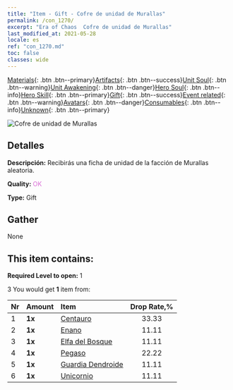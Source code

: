 ```yaml
---
title: "Item - Gift - Cofre de unidad de Murallas"
permalink: /con_1270/
excerpt: "Era of Chaos  Cofre de unidad de Murallas"
last_modified_at: 2021-05-28
locale: es
ref: "con_1270.md"
toc: false
classes: wide
---
```

 [Materials](/ItemsES/){: .btn .btn--primary}[Artifacts](/ItemsES/Artifacts/){: .btn .btn--success}[Unit Soul](/ItemsES/UnitSoul/){: .btn .btn--warning}[Unit Awakening](/ItemsES/UnitAwakening/){: .btn .btn--danger}[Hero Soul](/ItemsES/HeroSoul/){: .btn .btn--info}[Hero Skill](/ItemsES/HeroSkill/){: .btn .btn--primary}[Gift](/ItemsES/Gift/){: .btn .btn--success}[Event related](/ItemsES/Events/){: .btn .btn--warning}[Avatars](/ItemsES/Avatars/){: .btn .btn--danger}[Consumables](/ItemsES/Consumables/){: .btn .btn--info}[Unknown](/ItemsES/Unknown/){: .btn .btn--primary}

 ![Cofre de unidad de Murallas](/images/t/i_904002.png)

## Detalles
 **Descripción:** Recibirás una ficha de unidad de la facción de Murallas aleatoria.

 **Quality:** <span style="color: #DA70D6">OK</span>

 **Type:** Gift

## Gather

  None

## This item contains:

 **Required Level to open:** 1

 3 You would get **1** item  from:

  | Nr | Amount |     Item    | Drop Rate,% |
  |:---|:-------|:------------|:---------:|
  | 1 |  **1x** | [Centauro](/ItemsES/unt_199/) | 33.33 | 
  | 2 |  **1x** | [Enano](/ItemsES/unt_200/) | 11.11 | 
  | 3 |  **1x** | [Elfa del Bosque](/ItemsES/unt_201/) | 11.11 | 
  | 4 |  **1x** | [Pegaso](/ItemsES/unt_202/) | 22.22 | 
  | 5 |  **1x** | [Guardia Dendroide](/ItemsES/unt_203/) | 11.11 | 
  | 6 |  **1x** | [Unicornio](/ItemsES/unt_204/) | 11.11 | 
